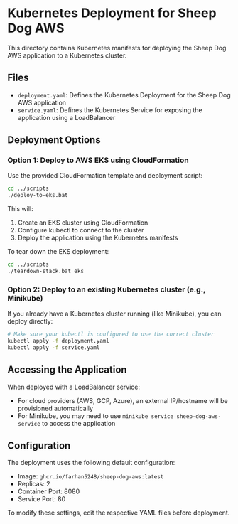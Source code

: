 # Kubernetes Deployment for Sheep Dog AWS

This directory contains Kubernetes manifests for deploying the Sheep Dog AWS application to a Kubernetes cluster.

## Files

- `deployment.yaml`: Defines the Kubernetes Deployment for the Sheep Dog AWS application
- `service.yaml`: Defines the Kubernetes Service for exposing the application using a LoadBalancer

## Deployment Options

### Option 1: Deploy to AWS EKS using CloudFormation

Use the provided CloudFormation template and deployment script:

```bash
cd ../scripts
./deploy-to-eks.bat
```

This will:
1. Create an EKS cluster using CloudFormation
2. Configure kubectl to connect to the cluster
3. Deploy the application using the Kubernetes manifests

To tear down the EKS deployment:

```bash
cd ../scripts
./teardown-stack.bat eks
```

### Option 2: Deploy to an existing Kubernetes cluster (e.g., Minikube)

If you already have a Kubernetes cluster running (like Minikube), you can deploy directly:

```bash
# Make sure your kubectl is configured to use the correct cluster
kubectl apply -f deployment.yaml
kubectl apply -f service.yaml
```

## Accessing the Application

When deployed with a LoadBalancer service:
- For cloud providers (AWS, GCP, Azure), an external IP/hostname will be provisioned automatically
- For Minikube, you may need to use `minikube service sheep-dog-aws-service` to access the application

## Configuration

The deployment uses the following default configuration:
- Image: `ghcr.io/farhan5248/sheep-dog-aws:latest`
- Replicas: 2
- Container Port: 8080
- Service Port: 80

To modify these settings, edit the respective YAML files before deployment.
